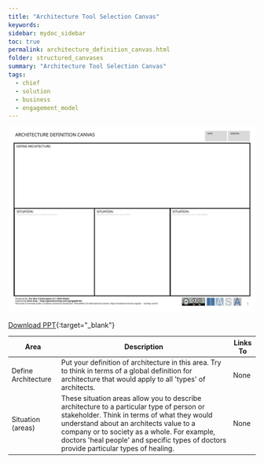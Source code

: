 ```yaml
---
title: "Architecture Tool Selection Canvas"
keywords: 
sidebar: mydoc_sidebar
toc: true
permalink: architecture_definition_canvas.html
folder: structured_canvases
summary: "Architecture Tool Selection Canvas"
tags: 
  - chief
  - solution
  - business
  - engagement_model
---
```


![image001](media/architecture_definition_canvas001.svg)

[Download PPT](media/ppt/architecture_tool_selection_canvas.ppt){:target="_blank"}

| Area                | Description                                                                                                                                                                                                                                                                                                                 | Links To |
| ------------------- | --------------------------------------------------------------------------------------------------------------------------------------------------------------------------------------------------------------------------------------------------------------------------------------------------------------------------- | -------- |
| Define Architecture | Put your definition of architecture in this area. Try to think in terms of a global definition for architecture that would apply to all 'types' of architects.                                                                                                                                                              | None     |
| Situation (areas)   | These situation areas allow you to describe architecture to a particular type of person or stakeholder. Think in terms of what they would understand about an architects value to a company or to society as a whole. For example, doctors 'heal people' and specific types of doctors provide particular types of healing. | None     |